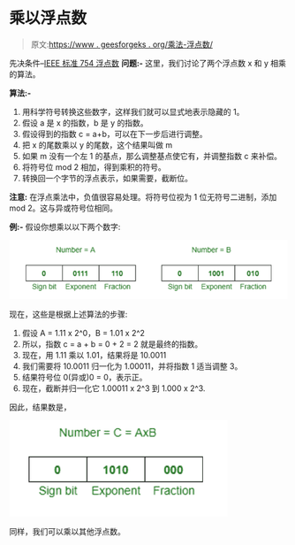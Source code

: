 # 乘以浮点数

> 原文:[https://www . geesforgeks . org/乘法-浮点数/](https://www.geeksforgeeks.org/multiplying-floating-point-numbers/)

先决条件–[IEEE 标准 754 浮点数](https://www.geeksforgeeks.org/ieee-standard-754-floating-point-numbers/)
**问题:-**
这里，我们讨论了两个浮点数 x 和 y 相乘的算法。

**算法:-**

1.  用科学符号转换这些数字，这样我们就可以显式地表示隐藏的 1。
2.  假设 a 是 x 的指数，b 是 y 的指数。
3.  假设得到的指数 c = a+b，可以在下一步后进行调整。
4.  把 x 的尾数乘以 y 的尾数，这个结果叫做 m
5.  如果 m 没有一个左 1 的基点，那么调整基点使它有，并调整指数 c 来补偿。
6.  将符号位 mod 2 相加，得到乘积的符号。
7.  转换回一个字节的浮点表示，如果需要，截断位。

**注意:**
在浮点乘法中，负值很容易处理。将符号位视为 1 位无符号二进制，添加 mod 2。这与异或符号位相同。

**例:-**
假设你想乘以以下两个数字:

![](img/842121136d7c272b2e3d882cc2a40478.png)

现在，这些是根据上述算法的步骤:

1.  假设 A = 1.11 x 2^0，B = 1.01 x 2^2
2.  所以，指数 c = a + b = 0 + 2 = 2 就是最终的指数。
3.  现在，用 1.11 乘以 1.01，结果将是 10.0011
4.  我们需要将 10.0011 归一化为 1.00011，并将指数 1 适当调整 3。
5.  结果符号位 0(异或)0 = 0，表示正。
6.  现在，截断并归一化它 1.00011 x 2^3 到 1.000 x 2^3.

因此，结果数是，

![](img/1bfdd65895e2036808cb31acfe7be57c.png)

同样，我们可以乘以其他浮点数。